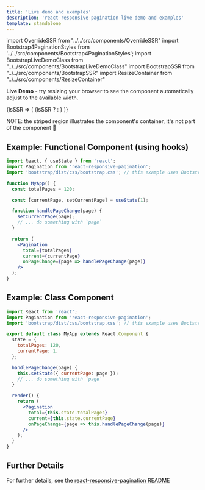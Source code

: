 ```yaml
---
title: 'Live demo and examples'
description: 'react-responsive-pagination live demo and examples'
template: standalone
---
```


import OverrideSSR from "../../src/components/OverrideSSR"
import Bootstrap4PaginationStyles from '../../src/components/Bootstrap4PaginationStyles';
import BootstrapLiveDemoClass from "../../src/components/BootstrapLiveDemoClass"
import BootstrapSSR from "../../src/components/BootstrapSSR"
import ResizeContainer from "../../src/components/ResizeContainer"

**Live Demo** - try resizing your browser to see the component automatically adjust to the available width.

<Bootstrap4PaginationStyles>
<OverrideSSR>
{isSSR => (
  <ResizeContainer visibilityHidden={isSSR}>
    {isSSR ? <BootstrapSSR /> : <BootstrapLiveDemoClass />}
  </ResizeContainer>
)}
</OverrideSSR>
</Bootstrap4PaginationStyles>

NOTE: the striped region illustrates the component's container, it's not part of the component 🙂

## Example: Functional Component (using hooks)

```jsx
import React, { useState } from 'react';
import Pagination from 'react-responsive-pagination';
import 'bootstrap/dist/css/bootstrap.css'; // this example uses Bootstrap 4.x styles

function MyApp() {
  const totalPages = 120;

  const [currentPage, setCurrentPage] = useState(1);

  function handlePageChange(page) {
    setCurrentPage(page);
    // ... do something with `page`
  }

  return (
    <Pagination
      total={totalPages}
      current={currentPage}
      onPageChange={page => handlePageChange(page)}
    />
  );
}
```

## Example: Class Component

```jsx
import React from 'react';
import Pagination from 'react-responsive-pagination';
import 'bootstrap/dist/css/bootstrap.css'; // this example uses Bootstrap 4.x styles

export default class MyApp extends React.Component {
  state = {
    totalPages: 120,
    currentPage: 1,
  };

  handlePageChange(page) {
    this.setState({ currentPage: page });
    // ... do something with `page`
  }

  render() {
    return (
      <Pagination
        total={this.state.totalPages}
        current={this.state.currentPage}
        onPageChange={page => this.handlePageChange(page)}
      />
    );
  }
}
```

## Further Details

For further details, see the [react-responsive-pagination README](https://www.npmjs.com/package/react-responsive-pagination)
